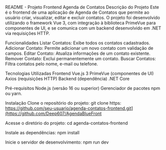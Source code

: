 README - Projeto Frontend Agenda de Contatos
Descrição do Projeto
Este é o frontend de uma aplicação de Agenda de Contatos que permite ao usuário criar, visualizar, editar e excluir contatos. O projeto foi desenvolvido utilizando o framework Vue 3, com integração à biblioteca PrimeVue para componentes de UI, e se comunica com um backend desenvolvido em .NET via requisições HTTP.

Funcionalidades
Listar Contatos: Exibe todos os contatos cadastrados.
Adicionar Contato: Permite adicionar um novo contato com validação de campos.
Editar Contato: Atualiza informações de um contato existente.
Remover Contato: Exclui permanentemente um contato.
Buscar Contatos: Filtra contatos pelo nome, e-mail ou telefone.

Tecnologias Utilizadas
Frontend
Vue.js 3
PrimeVue (componentes de UI)
Axios (requisições HTTP)
Backend (dependência)
.NET Core

Pré-requisitos
Node.js (versão 16 ou superior)
Gerenciador de pacotes npm ou yarn.

Instalação
Clone o repositório do projeto:
git clone https: https://github.com/seu-usuario/agenda-contatos-frontend.git](https://github.com/Deep607/AgendaBlueFront

Acesse o diretório do projeto:
cd agenda-contatos-frontend

Instale as dependências:
npm install

Inicie o servidor de desenvolvimento:
npm run dev
